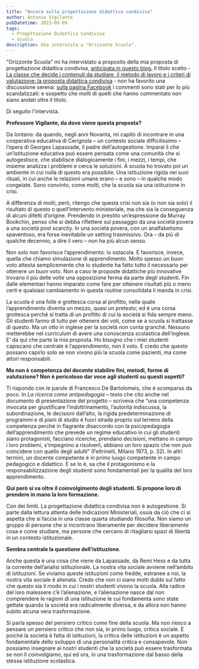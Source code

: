 ```yaml
---
title: "Ancora sulla progettazione didattica condivisa"
author: Antonio Vigilante
pubDatetime: 2023-09-09
tags: 
  - Progettazione Didattica Condivisa
  - scuola
description: Una intervista a "Orizzonte Scuola".
---
```


 

"Orizzonte Scuola" mi ha intervistato a proposito della mia proposta di progettazione didattica condivisa, [anticipata in questo blog.](https://www.attraversamenti.info/progettazione-didattica-condivisa/) Il titolo scelto - [La classe che decide i contenuti da studiare, il metodo di lavoro e i criteri di valutazione: la proposta didattica condivisa](https://www.orizzontescuola.it/la-classe-che-decide-i-contenuti-da-studiare-il-metodo-di-lavoro-e-i-criteri-di-valutazione-la-proposta-didattica-condivisa-intervista-al-prof-antonio-vigilante-scarica-il-progetto/?fbclid=IwAR2uFuZL-0mcIIwRLSaw6URXbt9lX0s435BUcixOzH2FldaP1e2mgXeHOZ4) - non ha favorito una discussione serena: [sulla pagina Facebook](https://www.facebook.com/OrizzonteScuola.it/posts/pfbid0k1FPhJhotSC5GSeNqPtc69CtQohQW9whphWvUWyQCThdcfDEp4tg579497B6yGCrl?comment_id=263380336617043&reply_comment_id=821505409509651&notif_id=1694113536948518&notif_t=feed_threaded_comment_reply&ref=notif) i commenti sono stati per lo più scandalizzati: e sospetto che molti di quelli che hanno commentato non siano andati oltre il titolo.

Di seguito l'intervista.

**Professore Vigilante, da dove viene questa proposta?**

Da lontano: da quando, negli anni Novanta, mi capitò di incontrare in una cooperativa educativa di Cerignola – un contesto sociale difficilissimo – l’opera di Georges Lapassade, il padre dell’autogestione. Imparai lì che un’istituzione educativa può essere pensata come una comunità che si autogestisce, che stabilisce dialogicamente i fini, i mezzi, i tempi, che insieme analizza i problemi e cerca le soluzioni. A scuola ho trovato poi un ambiente in cui nulla di questo era possibile. Una istituzione rigida nei suoi rituali, in cui anche le relazioni umane erano – e sono – in qualche modo congelate. Sono convinto, come molti, che la scuola sia una istituzione in crisi.

A differenza di molti, però, ritengo che questa crisi non sia (o non sia solo) il risultato di questo o quell’intervento ministeriale, ma che sia la conseguenza di alcuni difetti d’origine. Prendendo in prestito un’espressione da Murray Bookchin, penso che si debba riflettere sul passaggio da una società povera a una società post scarcity. In una società povera, con un analfabetismo spaventoso, era forse inevitabile un setting trasmissivo. Ora – da più di qualche decennio, a dire il vero – non ha più alcun senso.

Non solo non favorisce l’apprendimento: lo ostacola. E favorisce, invece, quella che chiamo simulazione di apprendimento. Molto spesso un buon voto attesta semplicemente che lo studente ha fatto tutto il necessario per ottenere un buon voto. Non a caso le proposte didattiche più innovative trovano il più delle volte una opposizione ferma da parte degli studenti. Fin dalle elementari hanno imparato come fare per ottenere risultati più o meno certi e qualsiasi cambiamento in questa routine consolidata li manda in crisi.

La scuola è una folle e grottesca corsa al profitto, nella quale l’apprendimento diventa un mezzo, quasi un pretesto; ed è una corsa grottesca perché si tratta di un profitto di cui la società si fida sempre meno. Gli studenti fanno di tutto per ottenere dei voti, come se a scuola si trattasse di questo. Ma un otto in inglese per la società non conta granché. Nessuno metterebbe nel curriculum di avere una conoscenza scolastica dell’inglese. E’ da qui che parte la mia proposta. Ho bisogno che i miei studenti capiscano che centrale è l’apprendimento, non il voto. E credo che questo possano capirlo solo se non vivono più la scuola come pazienti, ma come attori responsabili.

**Ma non è competenza del docente stabilire fini, metodi, forme di valutazione? Non è pericoloso dar voce agli studenti su questi aspetti?**

Ti rispondo con le parole di Francesco De Bartolomeis, che è scomparso da poco. In _La ricerca come antipedagogia_ – testo che cito anche nel documento di presentazione del progetto – scriveva che “una competenza invocata per giustificare l’indottrinamento, l’autorità indiscussa, la subordinazione, le decisioni dall’alto, la rigida predeterminazione di programmi e di piani di studio è fuori strada proprio sul terreno della competenza perché in flagrante disaccordo con la psicopedagogia dell’apprendimento che prevede un regime educativo in cui gli studenti siano protagonisti, facciano ricerche, prendano decisioni, mettano in campo i loro problemi, s’impegnino a risolverli, abbiano un loro spazio che non può coincidere con quello degli adulti” (Feltrinelli, Milano 1973, p. 32). In altri termini, un docente competente è in primo luogo competente in campo pedagogico e didattico. E se lo è, sa che il protagonismo e la responsabilizzazione degli studenti sono fondamentali per la qualità del loro apprendimento.

**Qui però si va oltre il coinvolgimento degli studenti. Si propone loro di prendere in mano la loro formazione.**

Con dei limiti. La progettazione didattica condivisa non è autogestione. Si parte dalla lettura attenta delle Indicazioni Ministeriali, ossia da ciò che ci si aspetta che si faccia in una classe quarta studiando filosofia. Non siamo un gruppo di persone che si incontrano liberamente per decidere liberamente cosa e come studiare, ma persone che cercano di ritagliarsi spazi di libertà in un contesto istituzionale.

**Sembra centrale la questione dell’istituzione.**

Anche questa è una cosa che viene da Lapassade, da Remi Hess e da tutta la corrente dell’analisi istituzionale. La nostra vita sociale avviene nell’ambito di istituzioni. Se viviamo queste istituzioni come fredde, estranee a noi, la nostra vita sociale è alienata. Credo che non ci siano molti dubbi sul fatto che questo sia il modo in cui i nostri studenti vivono la scuola. Alla radice del loro malessere c’è l’alienazione, e l’alienazione nasce dal non comprendere le ragioni di una istituzione le cui fondamenta sono state gettate quando la società era radicalmente diversa, e da allora non hanno subito alcuna vera trasformazione.

Si parla spesso del pensiero critico come fine della scuola. Ma non riesco a pensare un pensiero critico che non sia, in primo luogo, critica sociale. E poiché la società è fatta di istituzioni, la critica delle istituzioni è un aspetto fondamentale dello sviluppo di una personalità critica e consapevole. Non possiamo insegnare ai nostri studenti che la società può essere trasformata se non li coinvolgiamo, qui ed ora, in una trasformazione dal basso della stessa istituzione scolastica.


